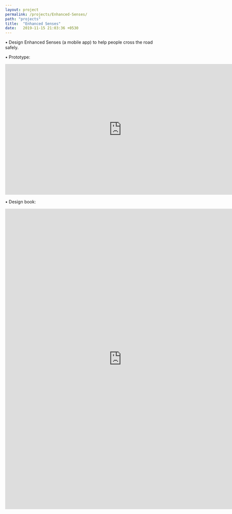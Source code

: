 ```yaml
---
layout: project
permalink: /projects/Enhanced-Senses/
path: "projects"
title:  "Enhanced Senses"
date:   2019-11-15 21:03:36 +0530
---
```


• Design Enhanced Senses (a mobile app) to help people cross the road safely.

• Prototype:
<iframe width="750px" height="421.875px" src="https://www.youtube.com/embed/PK1EiJEs7r4" frameborder="0" allow="accelerometer; autoplay; clipboard-write; encrypted-media; gyroscope; picture-in-picture" allowfullscreen></iframe>

• Design book:
<iframe src="https://yaozixuan.github.io/Enhanced_Senses.pdf" style="width:750px; height:970px;" frameborder="0"></iframe>

